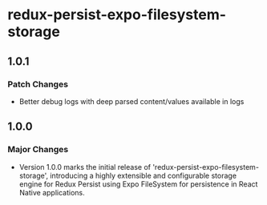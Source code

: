 # redux-persist-expo-filesystem-storage

## 1.0.1

### Patch Changes

- Better debug logs with deep parsed content/values available in logs

## 1.0.0

### Major Changes

- Version 1.0.0 marks the initial release of 'redux-persist-expo-filesystem-storage', introducing a highly extensible and configurable storage engine for Redux Persist using Expo FileSystem for persistence in React Native applications.
